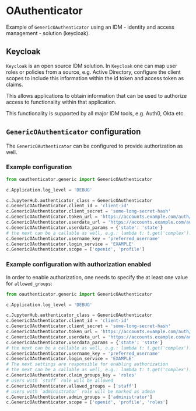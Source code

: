 # OAuthenticator

Example of `GenericOAuthenticator` using an IDM - identity and access management - solution (keycloak).

## Keycloak

`Keycloak` is an open source IDM solution. 
In `Keycloak` one can map user roles or policies from a source, 
e.g. Active Directory, configure the client scopes to include this information
within the id token and access token as claims.

This allows applications to obtain information that can be used to authorize
access to functionality within that application.

This functionality is supported by all major IDM tools, e.g. Auth0, Okta etc.

## `GenericOAuthenticator` configuration

The `GenericOAuthenticator` can be configured to provide authorization as well.

### Example configuration 

```python
from oauthenticator.generic import GenericOAuthenticator

c.Application.log_level = 'DEBUG'

c.JupyterHub.authenticator_class = GenericOAuthenticator
c.GenericOAuthenticator.client_id = 'client-id'
c.GenericOAuthenticator.client_secret = 'some-long-secret-hash'
c.GenericOAuthenticator.token_url = 'https://accounts.example.com/auth/realms/example/protocol/openid-connect/token'
c.GenericOAuthenticator.userdata_url = 'https://accounts.example.com/auth/realms/example/protocol/openid-connect/userinfo'
c.GenericOAuthenticator.userdata_params = {'state': 'state'}
# the next can be a callable as well, e.g.: lambda t: t.get('complex').get('structure').get('username')
c.GenericOAuthenticator.username_key = 'preferred_username'
c.GenericOAuthenticator.login_service = 'EXAMPLE'
c.GenericOAuthenticator.scope = ['openid', 'profile']
```

### Example configuration with authorization enabled

In order to enable authorization, one needs to specify the at least one value for `allowed_groups`:

```python
from oauthenticator.generic import GenericOAuthenticator

c.Application.log_level = 'DEBUG'

c.JupyterHub.authenticator_class = GenericOAuthenticator
c.GenericOAuthenticator.client_id = 'client-id'
c.GenericOAuthenticator.client_secret = 'some-long-secret-hash'
c.GenericOAuthenticator.token_url = 'https://accounts.example.com/auth/realms/example/protocol/openid-connect/token'
c.GenericOAuthenticator.userdata_url = 'https://accounts.example.com/auth/realms/example/protocol/openid-connect/userinfo'
c.GenericOAuthenticator.userdata_params = {'state': 'state'}
# the next can be a callable as well, e.g.: lambda t: t.get('complex').get('structure').get('username')
c.GenericOAuthenticator.username_key = 'preferred_username'
c.GenericOAuthenticator.login_service = 'EXAMPLE'
# The next settings are responsible for enabling authorization
# the next can be a callable as well, e.g.: lambda t: t.get('complex').get('structure').get('roles')
c.GenericOAuthenticator.claim_groups_key = 'roles'
# users with `staff` role will be allowed
c.GenericOAuthenticator.allowed_groups = ['staff']
# users with `administrator` role will be marked as admin
c.GenericOAuthenticator.admin_groups = ['administrator']
c.GenericOAuthenticator.scope = ['openid', 'profile', 'roles']
```
